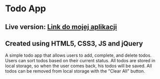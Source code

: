 # Todo App
## Live version: <a href="https://matmarrr.github.io/Todo-App/" target="_blank">Link do mojej aplikacji</a>

## Created using HTML5, CSS3, JS and jQuery

A simple todo app that allows users to add, complete, and delete todos. Users can sort todos based on their current status. All todos are stored in local storage, so when the user comes back, his todos will be saved. All todos can be removed from local storage with the "Clear All" button.
